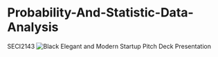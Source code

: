 # Probability-And-Statistic-Data-Analysis
SECI2143
![Black Elegant and Modern Startup Pitch Deck Presentation](https://github.com/user-attachments/assets/19f6b8ae-9797-4cc5-8f0e-5ba702458655)
